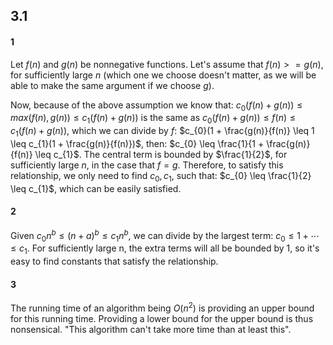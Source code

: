 ## 3.1

#### 1
Let $f(n)$ and $g(n)$ be nonnegative functions. Let's assume that $f(n) >= g(n)$,
for sufficiently large $n$ (which one we choose doesn't matter, as we will be able
to make the same argument if we choose $g$).

Now, because of the above assumption we know that:
$c_{0}(f(n) + g(n)) \leq max(f(n), g(n)) \leq c_{1}(f(n) + g(n))$ is the same as
$c_{0}(f(n) + g(n)) \leq f(n) \leq c_{1}(f(n) + g(n))$, which we can divide by $f$:
$c_{0}(1 + \frac{g(n)}{f(n)} \leq 1 \leq c_{1}(1 + \frac{g(n)}{f(n)})$, then:
$c_{0} \leq \frac{1}{1 + \frac{g(n)}{f(n)} \leq c_{1}$. The central term is bounded
by $\frac{1}{2}$, for sufficiently large $n$, in the case that $f = g$.
Therefore, to satisfy this relationship, we only need to find $c_{0}, c_{1}$, such that:
$c_{0} \leq \frac{1}{2} \leq c_{1}$, which can be easily satisfied.


#### 2
Given $c_{0}n^b \leq (n + a)^b \leq c_{1}n^b$, we can divide by the largest term:
$c_{0} \leq 1 + \cdots \leq c_{1}$. For sufficiently large n, the extra terms
will all be bounded by $1$, so it's easy to find constants that satisfy the
relationship.


#### 3
The running time of an algorithm being $O(n^2)$ is providing an upper bound
for this running time. Providing a lower bound for the upper bound is thus
nonsensical. "This algorithm can't take more time than at least this".
